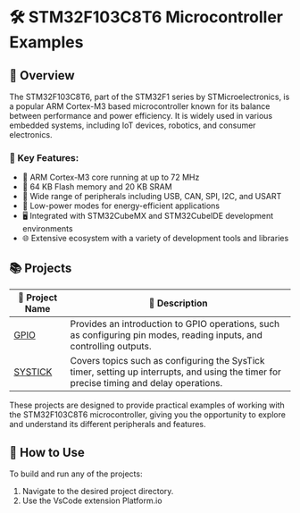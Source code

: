 # 🛠️ STM32F103C8T6 Microcontroller Examples

## 🌟 Overview

The STM32F103C8T6, part of the STM32F1 series by STMicroelectronics, is a popular ARM Cortex-M3 based microcontroller known for its balance between performance and power efficiency. It is widely used in various embedded systems, including IoT devices, robotics, and consumer electronics.

### 🔑 Key Features:

- 🚀 ARM Cortex-M3 core running at up to 72 MHz
- 💾 64 KB Flash memory and 20 KB SRAM
- 🧩 Wide range of peripherals including USB, CAN, SPI, I2C, and USART
- 🔋 Low-power modes for energy-efficient applications
- 🖥️ Integrated with STM32CubeMX and STM32CubeIDE development environments
- 🌐 Extensive ecosystem with a variety of development tools and libraries

## 📚 Projects

| 📂 Project Name    | 📝 Description                                                                                                                           |
| ------------------ | ---------------------------------------------------------------------------------------------------------------------------------------- |
| [GPIO](GPIO)       | Provides an introduction to GPIO operations, such as configuring pin modes, reading inputs, and controlling outputs.                     |
| [SYSTICK](SYSTICK) | Covers topics such as configuring the SysTick timer, setting up interrupts, and using the timer for precise timing and delay operations. |

These projects are designed to provide practical examples of working with the STM32F103C8T6 microcontroller, giving you the opportunity to explore and understand its different peripherals and features.

## 🚀 How to Use

To build and run any of the projects:

1. Navigate to the desired project directory.
2. Use the VsCode extension Platform.io
